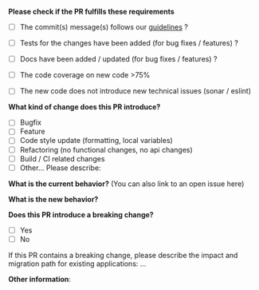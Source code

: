 **Please check if the PR fulfills these requirements**

- [ ] The commit(s) message(s) follows our [guidelines](https://github.com/talend/tools/blob/master/tools-root-github/CONTRIBUTING.md#commit-message-format) ?
- [ ] Tests for the changes have been added (for bug fixes / features) ?
- [ ] Docs have been added / updated (for bug fixes / features) ?
- [ ] The code coverage on new code >75%
- [ ] The new code does not introduce new technical issues (sonar / eslint)


**What kind of change does this PR introduce?**

- [ ] Bugfix
- [ ] Feature
- [ ] Code style update (formatting, local variables)
- [ ] Refactoring (no functional changes, no api changes)
- [ ] Build / CI related changes
- [ ] Other... Please describe:

**What is the current behavior?** (You can also link to an open issue here)



**What is the new behavior?**



**Does this PR introduce a breaking change?**

- [ ] Yes
- [ ] No

If this PR contains a breaking change, please describe the impact and migration path for existing applications: ...


**Other information**:
